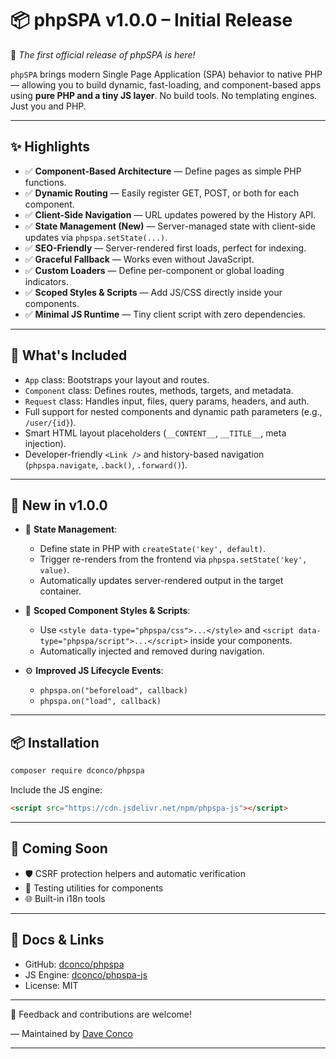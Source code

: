 # 📦 phpSPA v1.0.0 – Initial Release

🚀 *The first official release of phpSPA is here!*

`phpSPA` brings modern Single Page Application (SPA) behavior to native PHP — allowing you to build dynamic, fast-loading, and component-based apps using **pure PHP and a tiny JS layer**. No build tools. No templating engines. Just you and PHP.

---

## ✨ Highlights

* ✅ **Component-Based Architecture** — Define pages as simple PHP functions.
* ✅ **Dynamic Routing** — Easily register GET, POST, or both for each component.
* ✅ **Client-Side Navigation** — URL updates powered by the History API.
* ✅ **State Management (New)** — Server-managed state with client-side updates via `phpspa.setState(...)`.
* ✅ **SEO-Friendly** — Server-rendered first loads, perfect for indexing.
* ✅ **Graceful Fallback** — Works even without JavaScript.
* ✅ **Custom Loaders** — Define per-component or global loading indicators.
* ✅ **Scoped Styles & Scripts** — Add JS/CSS directly inside your components.
* ✅ **Minimal JS Runtime** — Tiny client script with zero dependencies.

---

## 📂 What's Included

* `App` class: Bootstraps your layout and routes.
* `Component` class: Defines routes, methods, targets, and metadata.
* `Request` class: Handles input, files, query params, headers, and auth.
* Full support for nested components and dynamic path parameters (e.g., `/user/{id}`).
* Smart HTML layout placeholders (`__CONTENT__`, `__TITLE__`, meta injection).
* Developer-friendly `<Link />` and history-based navigation (`phpspa.navigate`, `.back()`, `.forward()`).

---

## 🧠 New in v1.0.0

* 🌟 **State Management**:

  * Define state in PHP with `createState('key', default)`.
  * Trigger re-renders from the frontend via `phpspa.setState('key', value)`.
  * Automatically updates server-rendered output in the target container.

* 🧩 **Scoped Component Styles & Scripts**:

  * Use `<style data-type="phpspa/css">...</style>` and `<script data-type="phpspa/script">...</script>` inside your components.
  * Automatically injected and removed during navigation.

* ⚙️ **Improved JS Lifecycle Events**:

  * `phpspa.on("beforeload", callback)`
  * `phpspa.on("load", callback)`

---

## 📦 Installation

```bash
composer require dconco/phpspa
```

Include the JS engine:

```html
<script src="https://cdn.jsdelivr.net/npm/phpspa-js"></script>
```

---

## 🧱 Coming Soon

* 🛡️ CSRF protection helpers and automatic verification
* 🧪 Testing utilities for components
* 🌐 Built-in i18n tools

---

## 📘 Docs & Links

* GitHub: [dconco/phpspa](https://github.com/dconco/phpspa)
* JS Engine: [dconco/phpspa-js](https://github.com/dconco/phpspa-js)
* License: MIT

---

💬 Feedback and contributions are welcome!

— Maintained by [Dave Conco](https://github.com/dconco)

---
